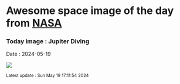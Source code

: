 
# Awesome space image of the day from [NASA](https://api.nasa.gov/)

### Today image : Jupiter Diving
Date : 2024-05-19

![](https://www.youtube.com/embed/uj3Lq7Gu94Y?rel=0)

<small>Latest update : Sun May 19 17:11:54 2024</small>
        